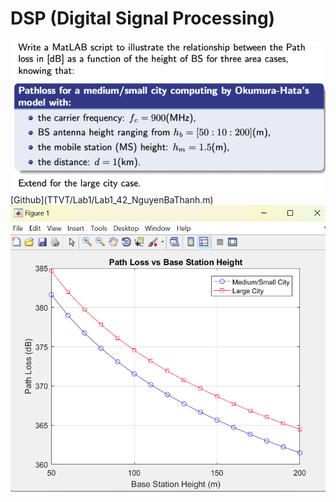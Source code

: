 # DSP (Digital Signal Processing)

<img src="TTVT/Lab1/Question.jpg">
[Github](TTVT/Lab1/Lab1_42_NguyenBaThanh.m)
<img src="TTVT/Lab1/result.jpg">

